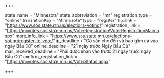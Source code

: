 +++

state_name = "Minnesota"
state_abbreviation = "mn"
registration_type = "online"
translationKey = "Minnesota"
type = "register"
hp_link = "https://www.sos.state.mn.us/elections-voting/"
registration_link = "https://mnvotes.sos.state.mn.us/VoterRegistration/VoterRegistrationMain.aspx"
more_info_link = "https://www.sos.state.mn.us/elections-voting/register-to-vote/"
ip_deadline = "Có sẵn cho đến và bao gồm cả vào ngày Bầu Cử"
online_deadline = "21 ngày trước Ngày Bầu Cử"
mail_received_deadline = "Phải được nhận vào trước 21 ngày trước ngày Bầu Cử"
confirm_registration_link = "https://mnvotes.sos.state.mn.us/VoterStatus.aspx"

+++